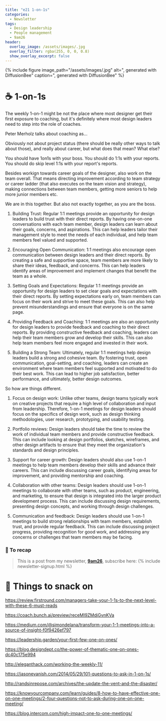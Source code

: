 ```yaml
---
title: "e21 1-on-1s"
categories:
  - Newsletter
tags:
  - Design leadership
  - People management
  - 9am26
header:
  overlay_image: /assets/images/.jpg
  overlay_filter: rgba(255, 0, 0, 0.8)
  show_overlay_excerpt: false
---
```


{% include figure image_path="/assets/images/.jpg" alt=", generated with DiffusionBee" caption=", generated with DiffusionBee" %}

# ☕ 1-on-1s

The weekly 1-on-1 might be not the place where most designer get their first exposure to coaching, but it's definitely where most design leaders need to step into the role of coaches.

Peter Merholz talks about coaching as...

Obviously not about project status (there should be really other ways to talk about those), and really about career, but what does that mean? What else?

You should have 1on1s with your boss. You should do 1:1s with your reports. You should do skip level 1:1s with your report's reports.

Besides workign towards career goals of the designer, also work on the team overall. That means directing improvement according to team strategy or career ladder (that also executes on the team vision and strategy), making connections between team members, getting more seniors to help more junior members etc.

We are in this together. But also not exactly together, as you are the boss.

1.  Building Trust: Regular 1:1 meetings provide an opportunity for design leaders to build trust with their direct reports. By having one-on-one conversations with each team member, design leaders can learn about their goals, concerns, and aspirations. This can help leaders tailor their management style to meet the needs of each individual, and help team members feel valued and supported.
    
2.  Encouraging Open Communication: 1:1 meetings also encourage open communication between design leaders and their direct reports. By creating a safe and supportive space, team members are more likely to share their ideas, feedback, and concerns. This can help leaders identify areas of improvement and implement changes that benefit the team as a whole.
    
3.  Setting Goals and Expectations: Regular 1:1 meetings provide an opportunity for design leaders to set clear goals and expectations with their direct reports. By setting expectations early on, team members can focus on their work and strive to meet these goals. This can also help prevent misunderstandings and ensure that everyone is on the same page.
    
4.  Providing Feedback and Coaching: 1:1 meetings are also an opportunity for design leaders to provide feedback and coaching to their direct reports. By providing constructive feedback and coaching, leaders can help their team members grow and develop their skills. This can also help team members feel more engaged and invested in their work.
    
5.  Building a Strong Team: Ultimately, regular 1:1 meetings help design leaders build a strong and cohesive team. By fostering trust, open communication, goal-setting, and coaching, leaders can create an environment where team members feel supported and motivated to do their best work. This can lead to higher job satisfaction, better performance, and ultimately, better design outcomes.

So how are things different.

1.  Focus on design work: Unlike other teams, design teams typically work on creative projects that require a high level of collaboration and input from leadership. Therefore, 1-on-1 meetings for design leaders should focus on the specifics of design work, such as design thinking methodologies, user research, prototyping, and usability testing.
    
2.  Portfolio reviews: Design leaders should take the time to review the work of individual team members and provide constructive feedback. This can include looking at design portfolios, sketches, wireframes, and other design artifacts to ensure that they meet the organization's standards and design principles.
    
3.  Support for career growth: Design leaders should also use 1-on-1 meetings to help team members develop their skills and advance their careers. This can include discussing career goals, identifying areas for improvement, and providing mentorship and coaching.
    
4.  Collaboration with other teams: Design leaders should use 1-on-1 meetings to collaborate with other teams, such as product, engineering, and marketing, to ensure that design is integrated into the larger product development process. This can include discussing design requirements, presenting design concepts, and working through design challenges.
    
5.  Communication and feedback: Design leaders should use 1-on-1 meetings to build strong relationships with team members, establish trust, and provide regular feedback. This can include discussing project progress, providing recognition for good work, and addressing any concerns or challenges that team members may be facing.

### 🥤 To recap


> This is a post from my newsletter, **[9am26](https://polgarp.com/categories/newsletter/)**, subscribe here:
> {% include newsletter-signup.html %}

# 🍪 Things to snack on

https://review.firstround.com/managers-take-your-1-1s-to-the-next-level-with-these-6-must-reads

https://coach.bunch.ai/preview/receMI9ZMdjGvnKVa

https://medium.com/@simondelana/transform-your-1-1-meetings-into-a-source-of-insight-f0f9426ef797




https://leadership.garden/your-first-few-one-on-ones/

https://blog.designdept.co/the-power-of-thematic-one-on-ones-dc40c175e994

http://eleganthack.com/working-the-weekly-11/

https://jasonevanish.com/2014/05/29/101-questions-to-ask-in-1-on-1s/

http://randsinrepose.com/archives/the-update-the-vent-and-the-disaster/

https://knowyourcompany.com/learn/guides/8-how-to-have-effective-one-on-one-meetings/2-four-questions-not-to-ask-during-one-on-one-meeting/

https://blog.intercom.com/high-impact-one-to-one-meetings/


